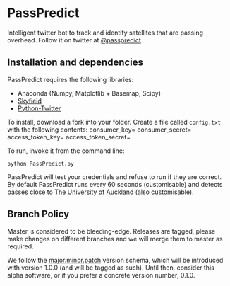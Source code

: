 # PassPredict

Intelligent twitter bot to track and identify satellites that are passing overhead. Follow it on twitter at [@passpredict](http://twitter.com/passpredict)

## Installation and dependencies
PassPredict requires the following libraries:
- Anaconda (Numpy, Matplotlib + Basemap, Scipy)
- [Skyfield](https://rhodesmill.org/skyfield)
- [Python-Twitter](https://github.com/bear/python-twitter)

To install, download a fork into your folder. Create a file called `config.txt` with the following contents:
    consumer_key=<CONSUMER KEY>
    consumer_secret=<CONSUMER SECRET>
    access_token_key=<TOKEN>
    access_token_secret=<SECRET KEY>

To run, invoke it from the command line:

    python PassPredict.py

PassPredict will test your credentials and refuse to run if they are correct. By default PassPredict runs every 60 seconds (customisable) and detects passes close to [The University of Auckland](http://auckland.ac.nz) (also customisable).

## Branch Policy
Master is considered to be bleeding-edge. Releases are tagged, please make changes on different branches and we will merge them to master as required.

We follow the [major.minor.patch](https://semver.org/) version schema, which will be introduced with version 1.0.0 (and will be tagged as such). Until then, consider this alpha software, or if you prefer a concrete version number, 0.1.0.
